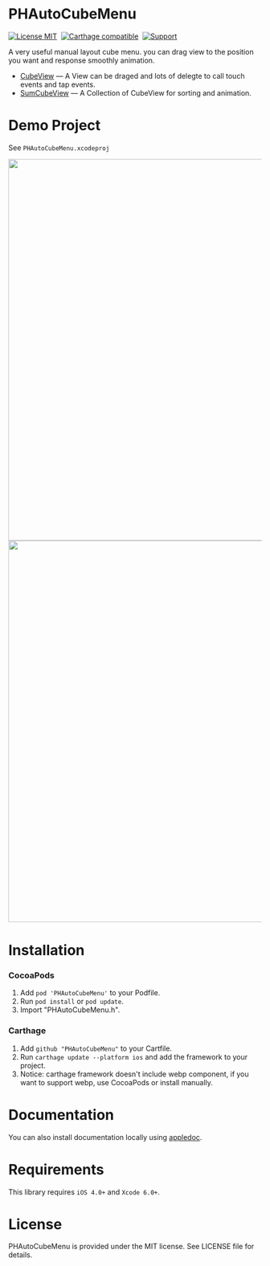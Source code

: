 PHAutoCubeMenu
==============
[![License MIT](https://img.shields.io/badge/license-MIT-green.svg?style=flat)](https://raw.githubusercontent.com/ibireme/YYKit/master/LICENSE)&nbsp;
[![Carthage compatible](https://img.shields.io/badge/Carthage-compatible-4BC51D.svg?style=flat)](https://github.com/Carthage/Carthage)&nbsp;
[![Support](https://img.shields.io/badge/support-iOS%206%2B%20-blue.svg?style=flat)](https://www.apple.com/nl/ios/)&nbsp;


A very useful manual layout cube menu. you can drag view to the position you want and response smoothly animation.


* [CubeView](https://github.com/HeterPu/PHStockChart) — A View can be draged and lots of delegte to call touch events and tap events.
* [SumCubeView](https://github.com/HeterPu/PHStockChart) — A Collection of CubeView for sorting and animation.


Demo Project
==============
See `PHAutoCubeMenu.xcodeproj`

<img src="https://raw.github.com/HeterPu/PHAutoCubeMenu/master/demo/cubeview.png" width="760"><br/>
<img src="https://raw.github.com/HeterPu/PHAutoCubeMenu/master/demo/sumcubeview.png" width="760">


Installation
==============

### CocoaPods

1. Add `pod 'PHAutoCubeMenu'` to your Podfile.
2. Run `pod install` or `pod update`.
3. Import "PHAutoCubeMenu.h".


### Carthage

1. Add `github "PHAutoCubeMenu"` to your Cartfile.
2. Run `carthage update --platform ios` and add the framework to your project.
4. Notice: carthage framework doesn't include webp component, if you want to support webp, use CocoaPods or install manually.



Documentation
==============
You can also install documentation locally using [appledoc](https://github.com/tomaz/appledoc).


Requirements
==============
This library requires `iOS 4.0+` and `Xcode 6.0+`.


License
==============
PHAutoCubeMenu is provided under the MIT license. See LICENSE file for details.



